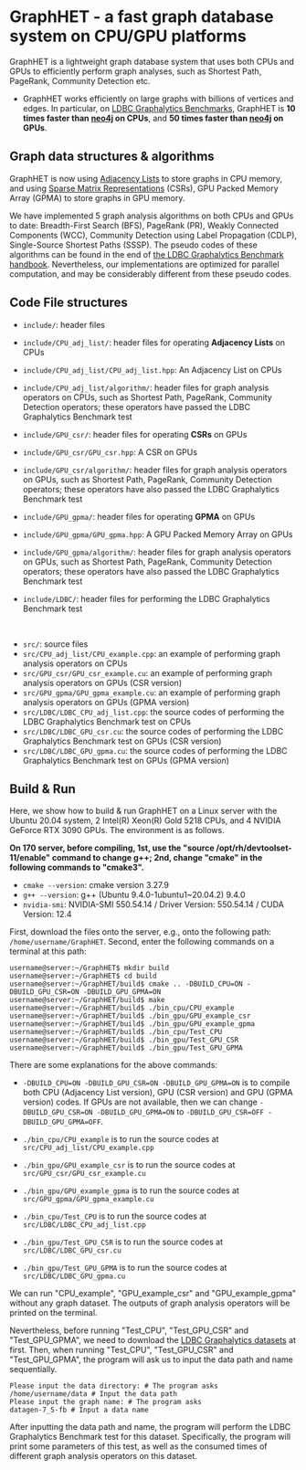 # GraphHET - a fast graph database system on CPU/GPU platforms

GraphHET is a lightweight graph database system that uses both CPUs and GPUs to efficiently perform graph analyses, such as Shortest Path, PageRank, Community Detection etc.

- GraphHET works efficiently on large graphs with billions of vertices and edges. In particular, on [LDBC Graphalytics Benchmarks](https://ldbcouncil.org/benchmarks/graphalytics/), GraphHET is <b>10 times faster than [neo4j](https://neo4j.com) on CPUs</b>, and <b>50 times faster than  [neo4j](https://neo4j.com) on GPUs</b>.




## Graph data structures & algorithms

GraphHET is now using [Adjacency Lists](https://www.geeksforgeeks.org/adjacency-list-meaning-definition-in-dsa/) to store graphs in CPU memory, and using [Sparse Matrix Representations](https://www.geeksforgeeks.org/sparse-matrix-representations-set-3-csr/) (CSRs), GPU Packed Memory Array (GPMA) to store graphs in GPU memory. 


We have implemented 5 graph analysis algorithms on both CPUs and GPUs to date: Breadth-First Search (BFS), PageRank (PR), Weakly Connected Components (WCC), Community Detection using Label Propagation (CDLP), Single-Source Shortest Paths (SSSP). The pseudo codes of these algorithms can be found in the end of [the LDBC Graphalytics Benchmark handbook](https://arxiv.org/pdf/2011.15028). Nevertheless, our implementations are optimized for parallel computation, and may be considerably different from these pseudo codes.


## Code File structures

- `include/`: header files

- `include/CPU_adj_list/`: header files for operating **Adjacency Lists** on CPUs

- `include/CPU_adj_list/CPU_adj_list.hpp`: An Adjacency List on CPUs

- `include/CPU_adj_list/algorithm/`: header files for graph analysis operators on CPUs, such as Shortest Path, PageRank, Community Detection operators; these operators have passed the LDBC Graphalytics Benchmark test
  

- `include/GPU_csr/`: header files for operating **CSRs** on GPUs

- `include/GPU_csr/GPU_csr.hpp`: A CSR on GPUs

- `include/GPU_csr/algorithm/`: header files for graph analysis operators on GPUs, such as Shortest Path, PageRank, Community Detection operators; these operators have also passed the LDBC Graphalytics Benchmark test


- `include/GPU_gpma/`: header files for operating **GPMA** on GPUs

- `include/GPU_gpma/GPU_gpma.hpp`: A GPU Packed Memory Array on GPUs

- `include/GPU_gpma/algorithm/`: header files for graph analysis operators on GPUs, such as Shortest Path, PageRank, Community Detection operators; these operators have also passed the LDBC Graphalytics Benchmark test


- `include/LDBC/`: header files for performing the LDBC Graphalytics Benchmark test

 <br />


- `src/`: source files
- `src/CPU_adj_list/CPU_example.cpp`: an example of performing graph analysis operators on CPUs
- `src/GPU_csr/GPU_csr_example.cu`: an example of performing graph analysis operators on GPUs (CSR version)
- `src/GPU_gpma/GPU_gpma_example.cu`: an example of performing graph analysis operators on GPUs (GPMA version)
- `src/LDBC/LDBC_CPU_adj_list.cpp`: the source codes of performing the LDBC Graphalytics Benchmark test on CPUs
- `src/LDBC/LDBC_GPU_csr.cu`: the source codes of performing the LDBC Graphalytics Benchmark test on GPUs (CSR version)
- `src/LDBC/LDBC_GPU_gpma.cu`: the source codes of performing the LDBC Graphalytics Benchmark test on GPUs (GPMA version)



## Build & Run

Here, we show how to build & run GraphHET on a Linux server with the Ubuntu 20.04 system, 2 Intel(R) Xeon(R) Gold 5218 CPUs, and 4 NVIDIA GeForce RTX 3090 GPUs. The environment is as follows.

<b>On 170 server, before compiling, 1st, use the "source /opt/rh/devtoolset-11/enable" command to change g++; 2nd, change "cmake" in the following commands to "cmake3". </b>

- `cmake --version`: cmake version 3.27.9
- `g++ --version`: g++ (Ubuntu 9.4.0-1ubuntu1~20.04.2) 9.4.0
- `nvidia-smi`: NVIDIA-SMI 550.54.14         /      Driver Version: 550.54.14   /   CUDA Version: 12.4


First, download the files onto the server, e.g., onto the following path: `/home/username/GraphHET`. Second, enter the following commands on a terminal at this path:

```shell
username@server:~/GraphHET$ mkdir build
username@server:~/GraphHET$ cd build
username@server:~/GraphHET/build$ cmake .. -DBUILD_CPU=ON -DBUILD_GPU_CSR=ON -DBUILD_GPU_GPMA=ON
username@server:~/GraphHET/build$ make
username@server:~/GraphHET/build$ ./bin_cpu/CPU_example
username@server:~/GraphHET/build$ ./bin_gpu/GPU_example_csr
username@server:~/GraphHET/build$ ./bin_gpu/GPU_example_gpma
username@server:~/GraphHET/build$ ./bin_cpu/Test_CPU
username@server:~/GraphHET/build$ ./bin_gpu/Test_GPU_CSR
username@server:~/GraphHET/build$ ./bin_gpu/Test_GPU_GPMA
```

There are some explanations for the above commands:

- `-DBUILD_CPU=ON -DBUILD_GPU_CSR=ON -DBUILD_GPU_GPMA=ON` is to compile both CPU (Adjacency List version), GPU (CSR version) and GPU (GPMA version) codes. If GPUs are not available, then we can change `-DBUILD_GPU_CSR=ON -DBUILD_GPU_GPMA=ON` to `-DBUILD_GPU_CSR=OFF -DBUILD_GPU_GPMA=OFF`.


- `./bin_cpu/CPU_example` is to run the source codes at `src/CPU_adj_list/CPU_example.cpp`
- `./bin_gpu/GPU_example_csr` is to run the source codes at `src/GPU_csr/GPU_csr_example.cu`
- `./bin_gpu/GPU_example_gpma` is to run the source codes at `src/GPU_gpma/GPU_gpma_example.cu`
- `./bin_cpu/Test_CPU` is to run the source codes at `src/LDBC/LDBC_CPU_adj_list.cpp`
- `./bin_gpu/Test_GPU_CSR` is to run the source codes at `src/LDBC/LDBC_GPU_csr.cu`
- `./bin_gpu/Test_GPU_GPMA` is to run the source codes at `src/LDBC/LDBC_GPU_gpma.cu`

We can run "CPU_example", "GPU_example_csr" and "GPU_example_gpma" without any graph dataset. The outputs of graph analysis operators will be printed on the terminal. 

Nevertheless, before running "Test_CPU", "Test_GPU_CSR" and "Test_GPU_GPMA", we need to download the [LDBC Graphalytics datasets](https://repository.surfsara.nl/datasets/cwi/graphalytics) at first. Then, when running "Test_CPU", "Test_GPU_CSR" and "Test_GPU_GPMA", the program will ask us to input the data path and name sequentially. 

```shell
Please input the data directory: # The program asks
/home/username/data # Input the data path
Please input the graph name: # The program asks
datagen-7_5-fb # Input a data name
```

After inputting the data path and name, the program will perform the LDBC Graphalytics Benchmark test for this dataset. Specifically, the program will print some parameters of this test, as well as the consumed times of different graph analysis operators on this dataset.
